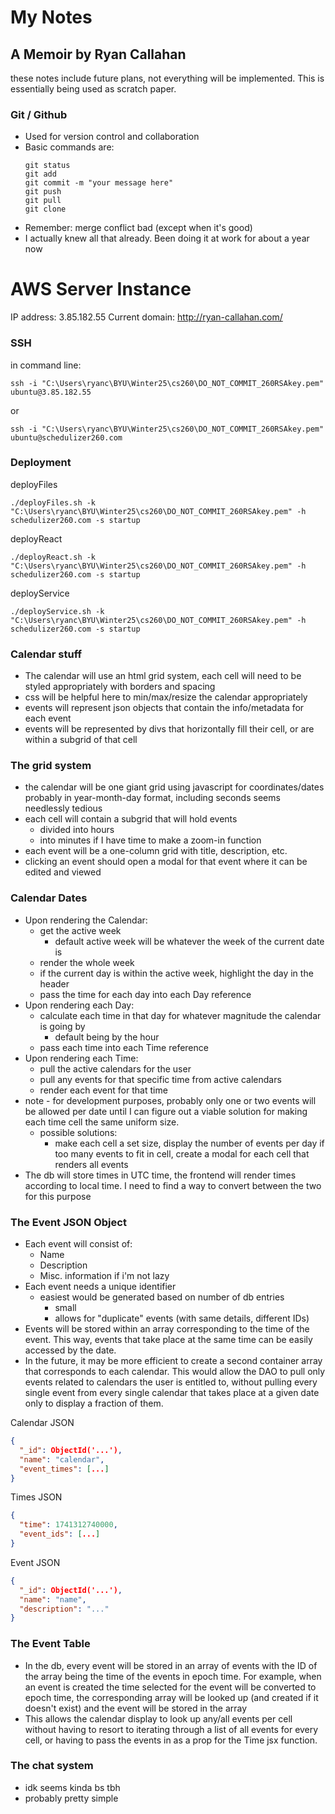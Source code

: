 # My Notes
## A Memoir by Ryan Callahan
these notes include future plans, not everything will be implemented. 
This is essentially being used as scratch paper.

### Git / Github
- Used for version control and collaboration
- Basic commands are:
  ```
  git status
  git add
  git commit -m "your message here"
  git push
  git pull
  git clone
  ```
- Remember: merge conflict bad (except when it's good)
- I actually knew all that already. Been doing it at work for about a year now

# AWS Server Instance
IP address: 3.85.182.55
Current domain: http://ryan-callahan.com/

### SSH
in command line:
```
ssh -i "C:\Users\ryanc\BYU\Winter25\cs260\DO_NOT_COMMIT_260RSAkey.pem" ubuntu@3.85.182.55
```
or 
```
ssh -i "C:\Users\ryanc\BYU\Winter25\cs260\DO_NOT_COMMIT_260RSAkey.pem" ubuntu@schedulizer260.com
```

### Deployment

deployFiles
```
./deployFiles.sh -k "C:\Users\ryanc\BYU\Winter25\cs260\DO_NOT_COMMIT_260RSAkey.pem" -h schedulizer260.com -s startup
```

deployReact
```
./deployReact.sh -k "C:\Users\ryanc\BYU\Winter25\cs260\DO_NOT_COMMIT_260RSAkey.pem" -h schedulizer260.com -s startup
```

deployService
```
./deployService.sh -k "C:\Users\ryanc\BYU\Winter25\cs260\DO_NOT_COMMIT_260RSAkey.pem" -h schedulizer260.com -s startup
```

### Calendar stuff
 - The calendar will use an html grid system, each cell will need to be styled appropriately with borders and spacing
 - css will be helpful here to min/max/resize the calendar appropriately
 - events will represent json objects that contain the info/metadata for each event
 - events will be represented by divs that horizontally fill their cell, or are within a subgrid of that cell

### The grid system
 - the calendar will be one giant grid using javascript for coordinates/dates probably in year-month-day format, including
    seconds seems needlessly tedious
 - each cell will contain a subgrid that will hold events
   - divided into hours
   - into minutes if I have time to make a zoom-in function
 - each event will be a one-column grid with title, description, etc.
 - clicking an event should open a modal for that event where it can be edited and viewed

### Calendar Dates
 - Upon rendering the Calendar:
   - get the active week
     - default active week will be whatever the week of the current date is
   - render the whole week
   - if the current day is within the active week, highlight the day in the header
   - pass the time for each day into each Day reference
 - Upon rendering each Day:
   - calculate each time in that day for whatever magnitude the calendar is going by
     - default being by the hour
   - pass each time into each Time reference
 - Upon rendering each Time:
   - pull the active calendars for the user
   - pull any events for that specific time from active calendars
   - render each event for that time
 - note - for development purposes, probably only one or two events will be allowed per date until I can figure out a
   viable solution for making each time cell the same uniform size.
   - possible solutions:
     - make each cell a set size, display the number of events per day if too many events to fit in cell, create a
       modal for each cell that renders all events
 - The db will store times in UTC time, the frontend will render times according to local time. I need to find a way
   to convert between the two for this purpose

### The Event JSON Object
 - Each event will consist of:
   - Name
   - Description
   - Misc. information if i'm not lazy
 - Each event needs a unique identifier
   - easiest would be generated based on number of db entries
     - small
     - allows for "duplicate" events (with same details, different IDs)
 - Events will be stored within an array corresponding to the time of the event. This way, events that take place at 
   the same time can be easily accessed by the date.
 - In the future, it may be more efficient to create a second container array that corresponds to each calendar. This 
   would allow the DAO to pull only events related to calendars the user is entitled to, without pulling every single 
   event from every single calendar that takes place at a given date only to display a fraction of them.

Calendar JSON <br/>
```json
{
  "_id": ObjectId('...'),
  "name": "calendar",
  "event_times": [...]
}

```
Times JSON
```json
{
  "time": 1741312740000,
  "event_ids": [...]
}
```
Event JSON
```json
{
  "_id": ObjectId('...'),
  "name": "name",
  "description": "..."
}
```

### The Event Table
 - In the db, every event will be stored in an array of events with the ID of the array being the time of the events 
   in epoch time. For example, when an event is created the time selected for the event will be converted to epoch 
   time, the corresponding array will be looked up (and created if it doesn't exist) and the event will be stored 
   in the array
 - This allows the calendar display to look up any/all events per cell without having to resort to iterating through 
   a list of all events for every cell, or having to pass the events in as a prop for the Time jsx function.

### The chat system
 - idk seems kinda bs tbh
 - probably pretty simple
